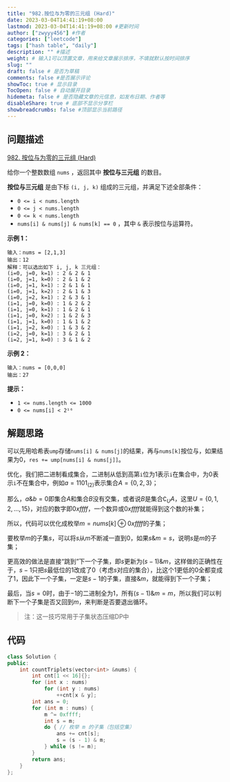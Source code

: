 ```yaml
---
title: "982.按位与为零的三元组 (Hard)"
date: 2023-03-04T14:41:19+08:00
lastmod: 2023-03-04T14:41:19+08:00 #更新时间
author: ["zwyyy456"] #作者
categories: ["leetcode"]
tags: ["hash table", "daily"]
description: "" #描述
weight: # 输入1可以顶置文章，用来给文章展示排序，不填就默认按时间排序
slug: ""
draft: false # 是否为草稿
comments: false #是否展示评论
showToc: true # 显示目录
TocOpen: false # 自动展开目录
hidemeta: false # 是否隐藏文章的元信息，如发布日期、作者等
disableShare: true # 底部不显示分享栏
showbreadcrumbs: false #顶部显示当前路径
---
```

## 问题描述
[982. 按位与为零的三元组 (Hard)](https://leetcode.cn/problems/triples-with-bitwise-and-equal-to-zero/)

给你一个整数数组 `nums` ，返回其中 **按位与三元组** 的数目。

**按位与三元组** 是由下标 `(i, j, k)` 组成的三元组，并满足下述全部条件：

- `0 <= i < nums.length`
- `0 <= j < nums.length`
- `0 <= k < nums.length`
- `nums[i] & nums[j] & nums[k] == 0` ，其中 `&` 表示按位与运算符。

**示例 1：**

```
输入：nums = [2,1,3]
输出：12
解释：可以选出如下 i, j, k 三元组：
(i=0, j=0, k=1) : 2 & 2 & 1
(i=0, j=1, k=0) : 2 & 1 & 2
(i=0, j=1, k=1) : 2 & 1 & 1
(i=0, j=1, k=2) : 2 & 1 & 3
(i=0, j=2, k=1) : 2 & 3 & 1
(i=1, j=0, k=0) : 1 & 2 & 2
(i=1, j=0, k=1) : 1 & 2 & 1
(i=1, j=0, k=2) : 1 & 2 & 3
(i=1, j=1, k=0) : 1 & 1 & 2
(i=1, j=2, k=0) : 1 & 3 & 2
(i=2, j=0, k=1) : 3 & 2 & 1
(i=2, j=1, k=0) : 3 & 1 & 2

```

**示例 2：**

```
输入：nums = [0,0,0]
输出：27

```

**提示：**

- `1 <= nums.length <= 1000`
- `0 <= nums[i] < 2¹⁶`

## 解题思路
可以先用哈希表`ump`存储`nums[i] & nums[j]`的结果，再与`nums[k]`按位与，如果结果为0，`res += ump[nums[i] & nums[j]]`。

优化，我们把二进制看成集合，二进制从低到高第`i`位为1表示`i`在集合中，为0表示`i`不在集合中，例如$a = 1101_{(2)}$表示集合$A=\{0,2,3\}$；

那么，$a \& b = 0$即集合$A$和集合$B$没有交集，或者说$B$是集合$\complement_U A$，这里$U=\{0,1,2,...,15\}$，对应的数字即$0xffff$，一个数异或$0xffff$就能得到这个数的补集；

所以，代码可以优化成枚举$m = nums[k]\oplus 0xffff$的子集；

要枚举$m$的子集$s$，可以将$s$从$m$不断减一直到0，如果$s \& m = s$，说明$s$是$m$的子集；

更高效的做法是直接“跳到”下一个子集，即$s$更新为$(s - 1)\& m$，这样做的正确性在于，$s-1$只把$s$最低位的$1$改成了$0$（考虑$s$对应的集合），比这个$1$更低的$0$全都变成了$1$，因此下一个子集，一定是$s-1$的子集，直接$\&m$，就能得到下一个子集；

最后，当$s=0$时，由于$-1$的二进制全为$1$，所有$(s-1)\&m = m$，所以我们可以判断下一个子集是否又回到$m$，来判断是否要退出循环。

> 注：这一技巧常用于子集状态压缩DP中

## 代码
```cpp
class Solution {
public:
    int countTriplets(vector<int> &nums) {
        int cnt[1 << 16]{};
        for (int x : nums)
            for (int y : nums)
                ++cnt[x & y];
        int ans = 0;
        for (int m : nums) {
            m ^= 0xffff;
            int s = m;
            do { // 枚举 m 的子集（包括空集）
                ans += cnt[s];
                s = (s - 1) & m;
            } while (s != m);
        }
        return ans;
    }
};
```